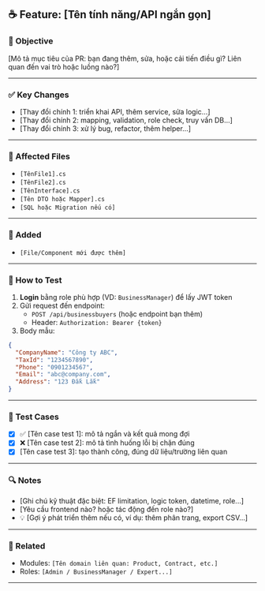 ## ☕ Feature: [Tên tính năng/API ngắn gọn]
<!-- VD: Admin – Quản lý người dùng (UI) -->

### 📌 Objective
[Mô tả mục tiêu của PR: bạn đang thêm, sửa, hoặc cải tiến điều gì? Liên quan đến vai trò hoặc luồng nào?]

---

### ✅ Key Changes
- [Thay đổi chính 1: triển khai API, thêm service, sửa logic...]
- [Thay đổi chính 2: mapping, validation, role check, truy vấn DB...]
- [Thay đổi chính 3: xử lý bug, refactor, thêm helper…]

---

### 🧱 Affected Files
- `[TênFile1].cs`
- `[TênFile2].cs`
- `[TênInterface].cs`
- `[Tên DTO hoặc Mapper].cs`
- `[SQL hoặc Migration nếu có]`

---

### 📁 Added
- `[File/Component mới được thêm]`

---

### 🧪 How to Test
1. **Login** bằng role phù hợp (VD: `BusinessManager`) để lấy JWT token
2. Gửi request đến endpoint:
   - `POST /api/businessbuyers` (hoặc endpoint bạn thêm)
   - Header: `Authorization: Bearer {token}`
3. Body mẫu:
```json
{
  "CompanyName": "Công ty ABC",
  "TaxId": "1234567890",
  "Phone": "0901234567",
  "Email": "abc@company.com",
  "Address": "123 Đắk Lắk"
}
```
---

### 🧪 Test Cases
- [x] ✅ [Tên case test 1]: mô tả ngắn và kết quả mong đợi  
- [x] ❌ [Tên case test 2]: mô tả tình huống lỗi bị chặn đúng  
- [x] [Tên case test 3]: tạo thành công, đúng dữ liệu/trường liên quan  

---

### 🔍 Notes
- [Ghi chú kỹ thuật đặc biệt: EF limitation, logic token, datetime, role...]
- [Yêu cầu frontend nào? hoặc tác động đến role nào?]
- 💡 [Gợi ý phát triển thêm nếu có, ví dụ: thêm phân trang, export CSV...]

---

### 🔗 Related
- Modules: `[Tên domain liên quan: Product, Contract, etc.]`
- Roles: `[Admin / BusinessManager / Expert...]`

---
